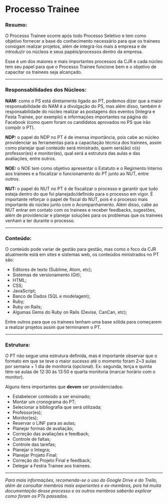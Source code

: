 # Processo Trainee

### Resumo:

O Processo Trainee ocorre após todo Processo Seletivo e tem como objetivo fornecer a base do conhecimento necessário para que os trainees consigam realizar projetos, além de integrá-los mais à empresa e de introduzir os núcleos e seus papéis/processos dentro da empresa.

Esse é um dos maiores e mais importantes processos da CJR e cada núcleo tem seu papel para que o Processo Trainee funcione bem e o objetivo de capacitar os trainees seja alcançado.

---

### Responsabilidades dos Núcleos: 

**NAM:** como o PS está diretamente ligado ao PT, podemos dizer que a maior responsabilidade do NAM é a divulgação do PS, mas além disso, também é responsabilidade do núcleo realizar as postagens dos eventos (Integra e Festa Trainee, por exemplo) e informações importantes na página do Facebook (como quem foram os candidatos aprovados no PS que irão compôr o PT). 

**NDP:** o papel do NDP no PT é de imensa importância, pois cabe ao núcleo providenciar as ferramentas para a capacitação técnica dos trainees, assim como planejar qual conteúdo será ministrado, quem será(ão) o(s) professor(es) e monitor(es), qual será a estrutura das aulas e das avaliações, entre outros.

**NOE:** o NOE tem como objetivo apresentar o Estatuto e o Regimento Interno aos trainees e a fiscalizar o funcionamento do PT junto ao NUT, entre outros.

**NUT:** o papel do NUT no PT é de fiscalizar o processo e garantir que tudo esteja dentro do que foi planejado/definido para o processo em vigor. É importante reforçar o papel de fiscal do NUT, pois é o processo mais importante do núcleo junto com o Acompanhamento. Além disso, cabe ao NUT entrar em contato com os trainees e receber feedbacks, sugestões, além de providenciar e planejar soluções para os problemas que os trainees venham a ter durante o processo.

---

### Conteúdo:

O conteúdo pode variar de gestão para gestão, mas como o foco da CJR atualmente está em sites e sistemas web, os conteúdos ministrados no PT são:
* Editores de texto (Sublime, Atom, etc);
* Sistemas de versionamento (Git);
* HTML;
* CSS;
* JavaScript;
* Banco de Dados (SQL e modelagem);
* Ruby;
* Ruby on Rails;
* Algumas Gems do Ruby on Rails (Devise, CanCan, etc);

Entre outros para que os trainees tenham uma base sólida para começarem a realizar projetos assim que terminarem o PT.

---

### Estrutura:

O PT não segue uma estrutura definida, mas é importante observar que o formato em que se teve o maior sucesso até o momento foram 2~3 aulas por semana + 1 dia de monitoria (opcional). Ex: segunda, terça e quinta têm-se aulas de 12:30 às 13:50 e quarta monitoria (marcar horário com o monitor).

Alguns itens importantes que **devem** ser providenciados:
* Estabelecer conteúdo a ser ensinado;
* Montar um cronograma do PT;
* Selecionar a bibliografia que será utilizada;
* Professor(es);
* Monitor(es);
* Reservar o LINF para as aulas;
* Planejar formas de avaliação;
* Correção das avaliações e feedback;
* Controle de faltas;
* Controle das tarefas;
* Planejar o Integra;
* Planejar Projeto Final;
* Correção do Projeto Final e feedback;
* Delegar a Festra Trainee aos trainees.

--- 

*Para mais informações, recomenda-se o uso do Google Drive e do Trello, além de consultar membros mais experientes e ex-membros, pois há muita documentação desse processo e os outros membros saberão explicar como foram os PTs passados.*
